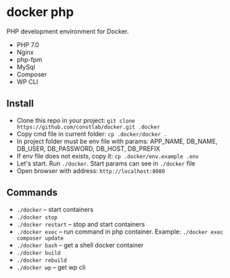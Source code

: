 # docker php

PHP development environment for Docker.

* PHP 7.0
* Nginx
* php-fpm
* MySql
* Composer
* WP CLI

## Install

* Clone this repo in your project: `git clone https://github.com/constlab/docker.git .docker`
* Copy cmd file in current folder: `cp .docker/docker .`
* In project folder must be env file with params: APP_NAME, DB_NAME, DB_USER, DB_PASSWORD, DB_HOST, DB_PREFIX
* If env file does not exists, copy it: `cp .docker/env.example .env`
* Let's start. Run `./docker`. Start params can see in `./docker` file
* Open browser with address: `http://localhost:8080`

## Commands

* `./docker` – start containers
* `./docker stop`
* `./docker restart` – stop and start containers
* `./docker exec` – run command in php container. Example: `./docker exec composer update`
* `./docker bash` – get a shell docker container
* `./docker build`
* `./docker rebuild`
* `./docker wp` – get wp cli

